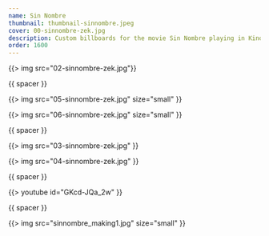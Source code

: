```yaml
---
name: Sin Nombre
thumbnail: thumbnail-sinnombre.jpeg
cover: 00-sinnombre-zek.jpg
description: Custom billboards for the movie Sin Nombre playing in Kinodvor — <i>Ljubljana / 2010</i>
order: 1600
---
```


{{> img src="02-sinnombre-zek.jpg"}}

{{ spacer }}

{{> img src="05-sinnombre-zek.jpg" size="small" }}

{{> img src="06-sinnombre-zek.jpg" size="small" }}

{{ spacer }}

{{> img src="03-sinnombre-zek.jpg" }}

{{> img src="04-sinnombre-zek.jpg" }}

{{ spacer }}

{{> youtube id="GKcd-JQa_2w" }}

{{ spacer }}

{{> img src="sinnombre_making1.jpg" size="small" }}